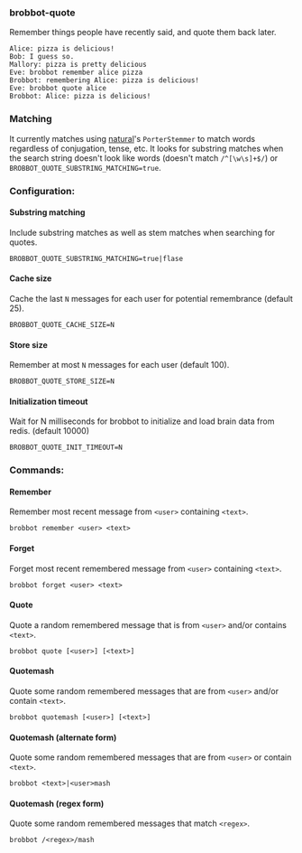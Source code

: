 ### brobbot-quote

Remember things people have recently said, and quote them back later.

```
Alice: pizza is delicious!
Bob: I guess so.
Mallory: pizza is pretty delicious
Eve: brobbot remember alice pizza
Brobbot: remembering Alice: pizza is delicious!
Eve: brobbot quote alice
Brobbot: Alice: pizza is delicious!
```

### Matching

It currently matches using [natural](https://github.com/NaturalNode/natural)'s `PorterStemmer` to match words regardless of conjugation, tense, etc.
It looks for substring matches when the search string doesn't look like words (doesn't match `/^[\w\s]+$/`) or `BROBBOT_QUOTE_SUBSTRING_MATCHING=true`.

### Configuration:

#### Substring matching

Include substring matches as well as stem matches when searching for quotes.

```
BROBBOT_QUOTE_SUBSTRING_MATCHING=true|flase
```

#### Cache size

Cache the last `N` messages for each user for potential remembrance (default 25).

```
BROBBOT_QUOTE_CACHE_SIZE=N
```

#### Store size

Remember at most `N` messages for each user (default 100).

```
BROBBOT_QUOTE_STORE_SIZE=N
```

#### Initialization timeout

Wait for N milliseconds for brobbot to initialize and load brain data from redis. (default 10000)

```
BROBBOT_QUOTE_INIT_TIMEOUT=N
```

### Commands:

#### Remember

Remember most recent message from `<user>` containing `<text>`.

```
brobbot remember <user> <text>
```

#### Forget

Forget most recent remembered message from `<user>` containing `<text>`.

```
brobbot forget <user> <text>
```

#### Quote

Quote a random remembered message that is from `<user>` and/or contains `<text>`.

```
brobbot quote [<user>] [<text>]
```

#### Quotemash

Quote some random remembered messages that are from `<user>` and/or contain `<text>`.

```
brobbot quotemash [<user>] [<text>]
```

#### Quotemash (alternate form)

Quote some random remembered messages that are from `<user>` or contain `<text>`.

```
brobbot <text>|<user>mash
```

#### Quotemash (regex form)

Quote some random remembered messages that match `<regex>`.

```
brobbot /<regex>/mash
```
